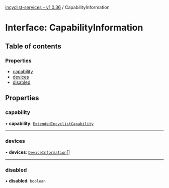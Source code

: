 [incyclist-services - v1.0.36](../README.md) / CapabilityInformation

# Interface: CapabilityInformation

## Table of contents

### Properties

- [capability](CapabilityInformation.md#capability)
- [devices](CapabilityInformation.md#devices)
- [disabled](CapabilityInformation.md#disabled)

## Properties

### capability

• **capability**: [`ExtendedIncyclistCapability`](../README.md#extendedincyclistcapability)

___

### devices

• **devices**: [`DeviceInformation`](DeviceInformation.md)[]

___

### disabled

• **disabled**: `boolean`
